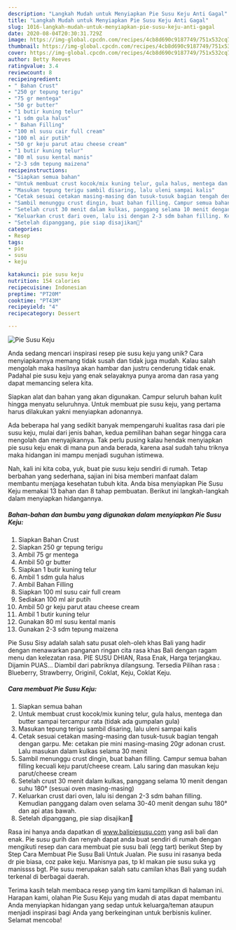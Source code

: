 ```yaml
---
description: "Langkah Mudah untuk Menyiapkan Pie Susu Keju Anti Gagal"
title: "Langkah Mudah untuk Menyiapkan Pie Susu Keju Anti Gagal"
slug: 1016-langkah-mudah-untuk-menyiapkan-pie-susu-keju-anti-gagal
date: 2020-08-04T20:30:31.729Z
image: https://img-global.cpcdn.com/recipes/4cb8d690c9187749/751x532cq70/pie-susu-keju-foto-resep-utama.jpg
thumbnail: https://img-global.cpcdn.com/recipes/4cb8d690c9187749/751x532cq70/pie-susu-keju-foto-resep-utama.jpg
cover: https://img-global.cpcdn.com/recipes/4cb8d690c9187749/751x532cq70/pie-susu-keju-foto-resep-utama.jpg
author: Betty Reeves
ratingvalue: 3.4
reviewcount: 8
recipeingredient:
- " Bahan Crust"
- "250 gr tepung terigu"
- "75 gr mentega"
- "50 gr butter"
- "1 butir kuning telur"
- "1 sdm gula halus"
- " Bahan Filling"
- "100 ml susu cair full cream"
- "100 ml air putih"
- "50 gr keju parut atau cheese cream"
- "1 butir kuning telur"
- "80 ml susu kental manis"
- "2-3 sdm tepung maizena"
recipeinstructions:
- "Siapkan semua bahan"
- "Untuk membuat crust kocok/mix kuning telur, gula halus, mentega dan butter sampai tercampur rata (tidak ada gumpalan gula)"
- "Masukan tepung terigu sambil disaring, lalu uleni sampai kalis"
- "Cetak sesuai cetakan masing-masing dan tusuk-tusuk bagian tengah dengan garpu. Me: cetakan pie mini masing-masing 20gr adonan crust. Lalu masukan dalam kulkas selama 30 menit"
- "Sambil menunggu crust dingin, buat bahan filling. Campur semua bahan filling kecuali keju parut/cheese cream. Lalu saring dan masukan keju parut/cheese cream"
- "Setelah crust 30 menit dalam kulkas, panggang selama 10 menit dengan suhu 180° (sesuai oven masing-masing)"
- "Keluarkan crust dari oven, lalu isi dengan 2-3 sdm bahan filling. Kemudian panggang dalam oven selama 30-40 menit dengan suhu 180° dan api atas bawah."
- "Setelah dipanggang, pie siap disajikan🤗"
categories:
- Resep
tags:
- pie
- susu
- keju

katakunci: pie susu keju 
nutrition: 154 calories
recipecuisine: Indonesian
preptime: "PT20M"
cooktime: "PT43M"
recipeyield: "4"
recipecategory: Dessert

---
```



![Pie Susu Keju](https://img-global.cpcdn.com/recipes/4cb8d690c9187749/751x532cq70/pie-susu-keju-foto-resep-utama.jpg)

Anda sedang mencari inspirasi resep pie susu keju yang unik? Cara menyiapkannya memang tidak susah dan tidak juga mudah. Kalau salah mengolah maka hasilnya akan hambar dan justru cenderung tidak enak. Padahal pie susu keju yang enak selayaknya punya aroma dan rasa yang dapat memancing selera kita.

Siapkan alat dan bahan yang akan digunakan. Campur seluruh bahan kulit hingga menyatu seluruhnya. Untuk membuat pie susu keju, yang pertama harus dilakukan yakni menyiapkan adonannya.

Ada beberapa hal yang sedikit banyak mempengaruhi kualitas rasa dari pie susu keju, mulai dari jenis bahan, kedua pemilihan bahan segar hingga cara mengolah dan menyajikannya. Tak perlu pusing kalau hendak menyiapkan pie susu keju enak di mana pun anda berada, karena asal sudah tahu triknya maka hidangan ini mampu menjadi suguhan istimewa.


Nah, kali ini kita coba, yuk, buat pie susu keju sendiri di rumah. Tetap berbahan yang sederhana, sajian ini bisa memberi manfaat dalam membantu menjaga kesehatan tubuh kita. Anda bisa menyiapkan Pie Susu Keju memakai 13 bahan dan 8 tahap pembuatan. Berikut ini langkah-langkah dalam menyiapkan hidangannya.

<!--inarticleads1-->

##### Bahan-bahan dan bumbu yang digunakan dalam menyiapkan Pie Susu Keju:

1. Siapkan  Bahan Crust
1. Siapkan 250 gr tepung terigu
1. Ambil 75 gr mentega
1. Ambil 50 gr butter
1. Siapkan 1 butir kuning telur
1. Ambil 1 sdm gula halus
1. Ambil  Bahan Filling
1. Siapkan 100 ml susu cair full cream
1. Sediakan 100 ml air putih
1. Ambil 50 gr keju parut atau cheese cream
1. Ambil 1 butir kuning telur
1. Gunakan 80 ml susu kental manis
1. Gunakan 2-3 sdm tepung maizena


Pie Susu Sisy adalah salah satu pusat oleh-oleh khas Bali yang hadir dengan menawarkan panganan ringan cita rasa khas Bali dengan ragam menu dan kelezatan rasa. PIE SUSU DHIAN, Rasa Enak, Harga terjangkau. Dijamin PUAS… Diambil dari pabriknya dilangsung. Tersedia Pilihan rasa : Blueberry, Strawberry, Originil, Coklat, Keju, Coklat Keju. 

<!--inarticleads2-->

##### Cara membuat Pie Susu Keju:

1. Siapkan semua bahan
1. Untuk membuat crust kocok/mix kuning telur, gula halus, mentega dan butter sampai tercampur rata (tidak ada gumpalan gula)
1. Masukan tepung terigu sambil disaring, lalu uleni sampai kalis
1. Cetak sesuai cetakan masing-masing dan tusuk-tusuk bagian tengah dengan garpu. Me: cetakan pie mini masing-masing 20gr adonan crust. Lalu masukan dalam kulkas selama 30 menit
1. Sambil menunggu crust dingin, buat bahan filling. Campur semua bahan filling kecuali keju parut/cheese cream. Lalu saring dan masukan keju parut/cheese cream
1. Setelah crust 30 menit dalam kulkas, panggang selama 10 menit dengan suhu 180° (sesuai oven masing-masing)
1. Keluarkan crust dari oven, lalu isi dengan 2-3 sdm bahan filling. Kemudian panggang dalam oven selama 30-40 menit dengan suhu 180° dan api atas bawah.
1. Setelah dipanggang, pie siap disajikan🤗


Rasa ini hanya anda dapatkan di www.balipiesusu.com yang asli bali dan enak. Pie susu gurih dan renyah dapat anda buat sendiri di rumah dengan mengikuti resep dan cara membuat pie susu bali (egg tart) berikut Step by Step Cara Membuat Pie Susu Bali Untuk Jualan. Pie susu ini rasanya beda dr pie biasa, coz pake keju. Manisnya pas, tp kl makan pie susu suka yg manissss bgt. Pie susu merupakan salah satu camilan khas Bali yang sudah terkenal di berbagai daerah. 

Terima kasih telah membaca resep yang tim kami tampilkan di halaman ini. Harapan kami, olahan Pie Susu Keju yang mudah di atas dapat membantu Anda menyiapkan hidangan yang sedap untuk keluarga/teman ataupun menjadi inspirasi bagi Anda yang berkeinginan untuk berbisnis kuliner. Selamat mencoba!
